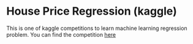 # House Price Regression (kaggle)

This is one of kaggle competitions to learn machine learning regression problem. You can find the competition [here](https://www.kaggle.com/c/house-prices-advanced-regression-techniques)

